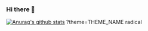 ### Hi there 👋
[![Anurag's github stats](https://github-readme-stats.vercel.app/api?username=vqiangv)](https://github.com/anuraghazra/github-readme-stats) ?theme=THEME_NAME radical

<!--
**vqiangv/vqiangv** is a ✨ _special_ ✨ repository because its `README.md` (this file) appears on your GitHub profile.

Here are some ideas to get you started:

- 🔭 I’m currently working on ...
- 🌱 I’m currently learning ...
- 👯 I’m looking to collaborate on ...
- 🤔 I’m looking for help with ...
- 💬 Ask me about ...
- 📫 How to reach me: ...
- 😄 Pronouns: ...
- ⚡ Fun fact: ...
-->
